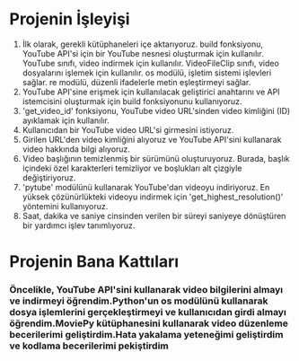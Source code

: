 # Projenin İşleyişi
1. İlk olarak, gerekli kütüphaneleri içe aktarıyoruz. build fonksiyonu, YouTube API'si için bir YouTube nesnesi oluşturmak için kullanılır. YouTube sınıfı, video indirmek için kullanılır. VideoFileClip sınıfı, video dosyalarını işlemek için kullanılır. os modülü, işletim sistemi işlevleri sağlar. re modülü, düzenli ifadelerle metin eşleştirmeyi sağlar.
2. YouTube API'sine erişmek için kullanılacak geliştirici anahtarını ve API istemcisini oluşturmak için build fonksiyonunu kullanıyoruz.
3. 'get_video_id' fonksiyonu, YouTube video URL'sinden video kimliğini (ID) ayıklamak için kullanılır.
4. Kullanıcıdan bir YouTube video URL'si girmesini istiyoruz.
5. Girilen URL'den video kimliğini alıyoruz ve YouTube API'sini kullanarak video hakkında bilgi alıyoruz.
6. Video başlığının temizlenmiş bir sürümünü oluşturuyoruz. Burada, başlık içindeki özel karakterleri temizliyor ve boşlukları alt çizgiyle değiştiriyoruz.
7. 'pytube' modülünü kullanarak YouTube'dan videoyu indiriyoruz. En yüksek çözünürlükteki videoyu indirmek için 'get_highest_resolution()' yöntemini kullanıyoruz.
8. Saat, dakika ve saniye cinsinden verilen bir süreyi saniyeye dönüştüren bir yardımcı işlev tanımlıyoruz.


# Projenin Bana Kattıları
### Öncelikle, YouTube API'sini kullanarak video bilgilerini almayı ve indirmeyi öğrendim.Python'un os modülünü kullanarak dosya işlemlerini gerçekleştirmeyi ve kullanıcıdan girdi almayı öğrendim.MoviePy kütüphanesini kullanarak video düzenleme becerilerimi geliştirdim.Hata yakalama yeteneğimi geliştirdim ve kodlama becerilerimi pekiştirdim

